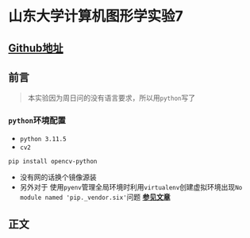 # 山东大学计算机图形学实验7
## [Github地址](https://github.com/W1412X/sdu_jt_lab/tree/main/lab7)
## 前言  
> 本实验因为周日问的没有语言要求，所以用`python`写了  
### `python`环境配置
- `python 3.11.5`
- `cv2`
```shell
pip install opencv-python
```
- 没有网的话换个镜像源装  
- 另外对于  使用`pyenv`管理全局环境时利用`virtualenv`创建虚拟环境出现`No module named 'pip._vendor.six'`问题 [**参见文章**](https://blog.csdn.net/m0_73802120/article/details/139033981)
## 正文  

